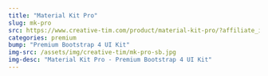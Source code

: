 ```yaml
---
title: "Material Kit Pro"
slug: mk-pro
src: https://www.creative-tim.com/product/material-kit-pro/?affiliate_id=101249
categories: premium
bump: "Premium Bootstrap 4 UI Kit"
img-src: /assets/img/creative-tim/mk-pro-sb.jpg
img-desc: "Material Kit Pro - Premium Bootstrap 4 UI Kit"
---
```

